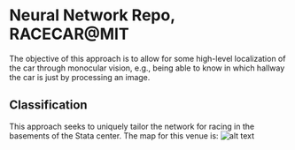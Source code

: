 # Neural Network Repo, RACECAR@MIT

The objective of this approach is to allow for some high-level localization of the car through monocular vision, e.g., being able to know in which hallway the car is just by processing an image.

## Classification

This approach seeks to uniquely tailor the network for racing in the basements of the Stata center. The map for this venue is:
![alt text][stata-map]


























[stata-map]: https://github.com/tonioteran/racecar-mit-nn/blob/master/map/basement_hallways_5cm.png "Stata Tunnels Map" 


